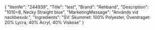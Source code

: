 {
  "ItemNr": "244939",
  "Title": "test",
  "Brand": "Rehband",
  "Description": "1010=8, Necky Straight blue",
  "MarketingMessage": "Används vid nackbesvär.",
  "Ingredients": "SV: Skummet:  100% Polyester, Överdraget: 20% Lycra, 40% Acryl, 40% Viskose"
}